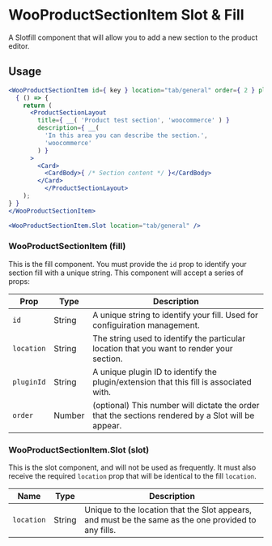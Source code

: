 # WooProductSectionItem Slot & Fill

A Slotfill component that will allow you to add a new section to the product editor.

## Usage

```jsx
<WooProductSectionItem id={ key } location="tab/general" order={ 2 } pluginId="test-plugin" >
  { () => {
    return (
      <ProductSectionLayout
        title={ __( 'Product test section', 'woocommerce' ) }
        description={ __(
          'In this area you can describe the section.',
          'woocommerce'
        ) }
      >
        <Card>
          <CardBody>{ /* Section content */ }</CardBody>
        </Card>
		  </ProductSectionLayout>
    );
} }
</WooProductSectionItem>

<WooProductSectionItem.Slot location="tab/general" />
```

### WooProductSectionItem (fill)

This is the fill component. You must provide the `id` prop to identify your section fill with a unique string. This component will accept a series of props:

| Prop         | Type     | Description                                                                                                              |
| -------------| -------- | ------------------------------------------------------------------------------------------------------------------------ |
| `id`         | String   | A unique string to identify your fill. Used for configuiration management.                                               |
| `location`   | String   | The string used to identify the particular location that you want to render your section.                                |
| `pluginId`   | String   | A unique plugin ID to identify the plugin/extension that this fill is associated with.                                   |
| `order`      | Number   | (optional) This number will dictate the order that the sections rendered by a Slot will be appear.                       |

### WooProductSectionItem.Slot (slot)

This is the slot component, and will not be used as frequently. It must also receive the required `location` prop that will be identical to the fill `location`.

| Name        | Type   | Description                                                                                          |
| ----------- | ------ | ---------------------------------------------------------------------------------------------------- |
| `location`  | String | Unique to the location that the Slot appears, and must be the same as the one provided to any fills. |
